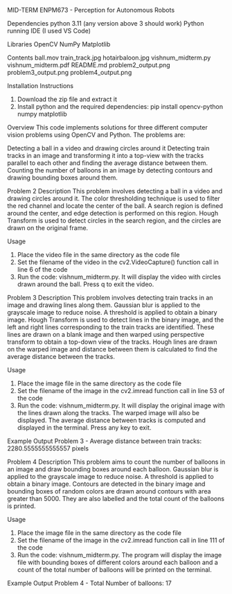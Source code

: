 MID-TERM
ENPM673 - Perception for Autonomous Robots

Dependencies
python 3.11 (any version above 3 should work)
Python running IDE (I used VS Code)

Libraries
OpenCV
NumPy
Matplotlib

Contents
ball.mov
train_track.jpg
hotairbaloon.jpg
vishnum_midterm.py
vishnum_midterm.pdf
README.md
problem2_output.png
problem3_output.png
problem4_output.png

Installation Instructions
1. Download the zip file and extract it
2. Install python and the required dependencies: pip install opencv-python numpy matplotlib

Overview
This code implements solutions for three different computer vision problems using OpenCV and Python. The problems are:

Detecting a ball in a video and drawing circles around it
Detecting train tracks in an image and transforming it into a top-view with the tracks parallel to each other and finding the average distance between them.
Counting the number of balloons in an image by detecting contours and drawing bounding boxes around them.

Problem 2
Description
This problem involves detecting a ball in a video and drawing circles around it. The color thresholding technique is used to filter the red channel and locate the center of the ball. A search region is defined around the center, and edge detection is performed on this region. Hough Transform is used to detect circles in the search region, and the circles are drawn on the original frame.

Usage
1. Place the video file in the same directory as the code file
2. Set the filename of the video in the cv2.VideoCapture() function call in line 6 of the code
3. Run the code: vishnum_midterm.py. It will display the video with circles drawn around the ball. Press q to exit the video.

Problem 3
Description
This problem involves detecting train tracks in an image and drawing lines along them. Gaussian blur is applied to the grayscale image to reduce noise. A threshold is applied to obtain a binary image. Hough Transform is used to detect lines in the binary image, and the left and right lines corresponding to the train tracks are identified. These lines are drawn on a blank image and then warped using perspective transform to obtain a top-down view of the tracks. Hough lines are drawn on the warped image and distance between them is calculated to find the average distance between the tracks.

Usage
1. Place the image file in the same directory as the code file
2. Set the filename of the image in the cv2.imread function call in line 53 of the code
3. Run the code: vishnum_midterm.py. It will display the original image with the lines drawn along the tracks. The warped image will also be displayed. The average distance between tracks is computed and displayed in the terminal. Press any key to exit.

Example Output
Problem 3 - Average distance between train tracks: 2280.5555555555557 pixels

Problem 4
Description
This problem aims to count the number of balloons in an image and draw bounding boxes around each balloon. Gaussian blur is applied to the grayscale image to reduce noise. A threshold is applied to obtain a binary image. Contours are detected in the binary image and bounding boxes of random colors are drawn around contours with area greater than 5000. They are also labelled and the total count of the balloons is printed.

Usage
1. Place the image file in the same directory as the code file
2. Set the filename of the image in the cv2.imread function call in line 111 of the code
3. Run the code: vishnum_midterm.py. The program will display the image file with bounding boxes of different colors around each balloon and a count of the total number of balloons will be printed on the terminal.

Example Output
Problem 4 - Total Number of balloons: 17 